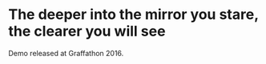 # The deeper into the mirror you stare, the clearer you will see

Demo released at Graffathon 2016.
